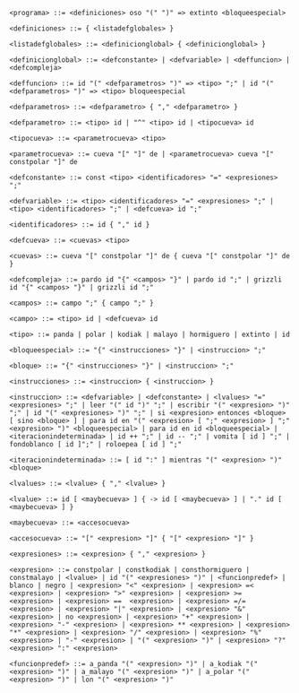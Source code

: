     <programa> ::= <definiciones> oso "(" ")" => extinto <bloqueespecial>
    
    <definiciones> ::= { <listadefglobales> }
    
    <listadefglobales> ::= <definicionglobal> { <definicionglobal> }
    
    <definicionglobal> ::= <defconstante> | <defvariable> | <deffuncion> | <defcompleja>
    
    <deffuncion> ::= id "(" <defparametros> ")" => <tipo> ";" | id "(" <defparametros> ")" => <tipo> bloqueespecial
    
    <defparametros> ::= <defparametro> { "," <defparametro> }
    
    <defparametro> ::= <tipo> id | "^" <tipo> id | <tipocueva> id
    
    <tipocueva> ::= <parametrocueva> <tipo>
    
    <parametrocueva> ::= cueva "[" "]" de | <parametrocueva> cueva "[" constpolar "]" de
    
    <defconstante> ::= const <tipo> <identificadores> "=" <expresiones> ";"
    
    <defvariable> ::= <tipo> <identificadores> "=" <expresiones> ";" | <tipo> <identificadores> ";" | <defcueva> id ";"
    
    <identificadores> ::= id { "," id }
    
    <defcueva> ::= <cuevas> <tipo>
    
    <cuevas> ::= cueva "[" constpolar "]" de { cueva "[" constpolar "]" de }
    
    <defcompleja> ::= pardo id "{" <campos> "}" | pardo id ";" | grizzli id "{" <campos> "}" | grizzli id ";"
    
    <campos> ::= campo ";" { campo ";" }
    
    <campo> ::= <tipo> id | <defcueva> id
    
    <tipo> ::= panda | polar | kodiak | malayo | hormiguero | extinto | id
    
    <bloqueespecial> ::= "{" <instrucciones> "}" | <instruccion> ";"
    
    <bloque> ::= "{" <instrucciones> "}" | <instruccion> ";"
    
    <instrucciones> ::= <instruccion> { <instruccion> }
    
    <instruccion> ::= <defvariable> | <defconstante> | <lvalues> "=" <expresiones> ";" | leer "(" id ")" ";" | escribir "(" <expresion> ")" ";" | id "(" <expresiones> ")" ";" | si <expresion> entonces <bloque> [ sino <bloque> ] | para id en "(" <expresion> [ ";" <expresion> ] ";" <expresion> ")" <bloqueespecial> | para id en id <bloqueespecial> | <iteracionindeterminada> | id ++ ";" | id -- ";" | vomita [ id ] ";" | fondoblanco [ id ]";" | roloepea [ id ] ";" 
    
    <iteracionindeterminada> ::= [ id ":" ] mientras "(" <expresion> ")" <bloque>
    
    <lvalues> ::= <lvalue> { "," <lvalue> }
    
    <lvalue> ::= id [ <maybecueva> ] { -> id [ <maybecueva> ] | "." id [ <maybecueva> ] }
    
    <maybecueva> ::= <accesocueva>
    
    <accesocueva> ::= "[" <expresion> "]" { "[" <expresion> "]" }
    
    <expresiones> ::= <expresion> { "," <expresion> }
    
    <expresion> ::= constpolar | constkodiak | consthormiguero | constmalayo | <lvalue> | id "(" <expresiones> ")" | <funcionpredef> | blanco | negro | <expresion> "<" <expresion> | <expresion> =<  <expresion> | <expresion> ">" <expresion> | <expresion> >=  <expresion> | <expresion> ==  <expresion> | <expresion> =/= <expresion> | <expresion> "|" <expresion> | <expresion> "&" <expresion> | no <expresion> | <expresion> "+" <expresion> | <expresion> "-" <expresion> | <expresion> ** <expresion> | <expresion> "*" <expresion> | <expresion> "/" <expresion> | <expresion> "%" <expresion> | "-" <expresion> | "(" <expresion> ")" | <expresion> "?" <expresion> ":" <expresion>
    
    <funcionpredef> ::= a_panda "(" <expresion> ")" | a_kodiak "(" <expresion> ")" | a_malayo "(" <expresion> ")" | a_polar "(" <expresion> ")" | lon "(" <expresion> ")"
